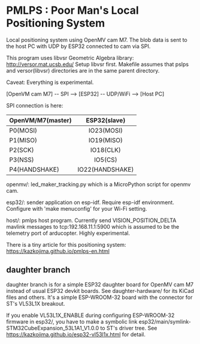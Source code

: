 # PMLPS : Poor Man's Local Positioning System

Local positioning system using OpenMV cam M7. The blob data is sent to the host PC with UDP by ESP32 connected to cam via SPI.

This program uses libvsr Geometric Algebra library:
http://versor.mat.ucsb.edu/
Setup libvsr first. Makefile assumes that pslps and versor(libvsr) directories are in the same parent directory.

Caveat: Everything is experimental.

[OpenVM cam M7] -- SPI --> [ESP32] -- UDP/WiFi --> [Host PC]

SPI connection is here:

| OpenVM/M7(master) | ESP32(slave)    |
| ----------------- |:---------------:|
| P0(MOSI)          | IO23(MOSI)      |
| P1(MISO)          | IO19(MISO)      |
| P2(SCK)           | IO18(CLK)       |
| P3(NSS)           | IO5(CS)         |
| P4(HANDSHAKE)     | IO22(HANDSHAKE) |

openmv/:
  led_maker_tracking.py which is a MicroPython script for openmv cam.

esp32/:
  sender application on esp-idf. Require esp-idf environment. Configure with 'make menuconfig' for your Wi-Fi setting.

host/:
  pmlps host program. Currently send VISION_POSITION_DELTA mavlink messages to tcp:192.168.11.1:5900 which is assumed to be the telemetry port of arducopter.
  Highly experimental.

There is a tiny article for this positioning system:
https://kazkojima.github.io/pmlps-en.html

##  daughter branch

daughter branch is for a simple ESP32 daughter board for OpenMV cam M7 instead of usual ESP32 devkit boards. See daughter-hardware/ for its KiCad files and others. It's a simple ESP-WROOM-32 board with the connector for ST's VL53L1X breakout.

If you enable VL53L1X_ENABLE during configuring ESP-WROOM-32 firmware in esp32/, you have to make a symbolic link esp32/main/symlink-STM32CubeExpansion_53L1A1_V1.0.0 to ST's driver tree. See 
https://kazkojima.github.io/esp32-vl53l1x.html
for detail.



